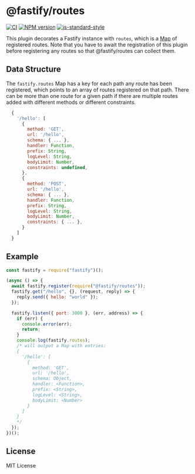 # @fastify/routes

[![CI](https://github.com/fastify/fastify-routes/actions/workflows/ci.yml/badge.svg?branch=master)](https://github.com/fastify/fastify-routes/actions/workflows/ci.yml)
[![NPM version](https://img.shields.io/npm/v/@fastify/routes.svg?style=flat)](https://www.npmjs.com/package/@fastify/routes)
[![js-standard-style](https://img.shields.io/badge/code%20style-standard-brightgreen.svg?style=flat)](https://standardjs.com/)

This plugin decorates a Fastify instance with `routes`, which is a [Map](https://developer.mozilla.org/en-US/docs/Web/JavaScript/Reference/Global_Objects/Map) of registered routes. Note that you have to await the registration of this plugin before registering any routes so that @fastify/routes can collect them.

## Data Structure

The `fastify.routes` Map has a key for each path any route has been registered, which points to an array of routes registered on that path. There can be more than one route for a given path if there are multiple routes added with different methods or different constraints.

```js
  {
    '/hello': [
      {
        method: 'GET',
        url: '/hello',
        schema: { ... },
        handler: Function,
        prefix: String,
        logLevel: String,
        bodyLimit: Number,
        constraints: undefined,
      },
      {
        method: 'POST',
        url: '/hello',
        schema: { ... },
        handler: Function,
        prefix: String,
        logLevel: String,
        bodyLimit: Number,
        constraints: { ... },
      }
    ]
  }
```

## Example

```js
const fastify = require("fastify")();

(async () => {
  await fastify.register(require("@fastify/routes"));
  fastify.get("/hello", {}, (request, reply) => {
    reply.send({ hello: "world" });
  });

  fastify.listen({ port: 3000 }, (err, address) => {
    if (err) {
      console.error(err);
      return;
    }
    console.log(fastify.routes);
    /* will output a Map with entries:
    {
      '/hello': [
        {
          method: 'GET',
          url: '/hello',
          schema: Object,
          handler: <Function>,
          prefix: <String>,
          logLevel: <String>,
          bodyLimit: <Number>
        }
      ]
    }
    */
  });
})();
```

## License

MIT License
